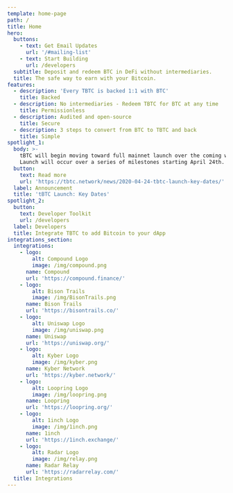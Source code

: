 ```yaml
---
template: home-page
path: /
title: Home
hero:
  buttons:
    - text: Get Email Updates
      url: '/#mailing-list'
    - text: Start Building
      url: /developers
  subtitle: Deposit and redeem BTC in DeFi without intermediaries.
  title: The safe way to earn with your Bitcoin.
features:
  - description: 'Every TBTC is backed 1:1 with BTC'
    title: Backed
  - description: No intermediaries - Redeem TBTC for BTC at any time
    title: Permissionless
  - description: Audited and open-source
    title: Secure
  - description: 3 steps to convert from BTC to TBTC and back
    title: Simple
spotlight_1:
  body: >-
    tBTC will begin moving toward full mainnet launch over the coming weeks.
    Launch will occur over a series of milestones starting April 24th.
  button:
    text: Read more
    url: 'https://tbtc.network/news/2020-04-24-tbtc-launch-key-dates/'
  label: Announcement
  title: 'tBTC Launch: Key Dates'
spotlight_2:
  button:
    text: Developer Toolkit
    url: /developers
  label: Developers
  title: Integrate TBTC to add Bitcoin to your dApp
integrations_section:
  integrations:
    - logo:
        alt: Compound Logo
        image: /img/compound.png
      name: Compound
      url: 'https://compound.finance/'
    - logo:
        alt: Bison Trails
        image: /img/BisonTrails.png
      name: Bison Trails
      url: 'https://bisontrails.co/'
    - logo:
        alt: Uniswap Logo
        image: /img/uniswap.png
      name: Uniswap
      url: 'https://uniswap.org/'
    - logo:
        alt: Kyber Logo
        image: /img/kyber.png
      name: Kyber Network
      url: 'https://kyber.network/'
    - logo:
        alt: Loopring Logo
        image: /img/loopring.png
      name: Loopring
      url: 'https://loopring.org/'
    - logo:
        alt: 1inch Logo
        image: /img/1inch.png
      name: 1inch
      url: 'https://1inch.exchange/'
    - logo:
        alt: Radar Logo
        image: /img/relay.png
      name: Radar Relay
      url: 'https://radarrelay.com/'
  title: Integrations
---
```


